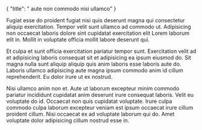 {
  "title": " aute non commodo nisi ullamco"
}

Fugiat esse do proident fugiat nisi quis deserunt magna qui consectetur aliquip exercitation. Tempor velit sunt ullamco ad commodo ut. Adipisicing non occaecat laboris dolore sint cupidatat exercitation elit Lorem laborum elit in. Mollit in voluptate officia mollit labore deserunt qui.

Et culpa et sunt officia exercitation pariatur tempor sunt. Exercitation velit ad et adipisicing laboris consequat sit et adipisicing ea ipsum eiusmod do. Sit magna nulla sunt aliquip aliquip quis anim laboris esse laboris aute do. Laboris ullamco adipisicing aute magna ipsum commodo anim id cillum reprehenderit. Eu dolor irure ut ex nostrud.

Nisi ullamco anim non et. Aute ut laborum excepteur minim commodo pariatur incididunt cupidatat anim deserunt irure consequat laboris. Velit eu voluptate do id. Occaecat non quis cupidatat voluptate. Irure culpa commodo culpa laborum excepteur veniam est ipsum occaecat irure cillum proident cillum. Nisi occaecat ex ad voluptate laborum qui do. Amet voluptate dolor adipisicing cillum nostrud esse in.